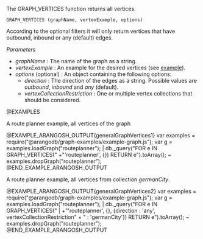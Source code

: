 

The GRAPH\_VERTICES function returns all vertices.

`GRAPH_VERTICES (graphName, vertexExample, options)`

According to the optional filters it will only return vertices that have
outbound, inbound or any (default) edges.

*Parameters*

* *graphName*          : The name of the graph as a string.
* *vertexExample*      : An example for the desired
vertices (see [example](#short-explanation-of-the-example-parameter)).
* *options* (optional)           : An object containing the following options:
  * *direction*        : The direction of the edges as a string. Possible values are
     *outbound*, *inbound* and *any* (default).
  * *vertexCollectionRestriction*      : One or multiple
vertex collections that should be considered.

@EXAMPLES

A route planner example, all vertices of the graph

@EXAMPLE_ARANGOSH_OUTPUT{generalGraphVertices1}
  var examples = require("@arangodb/graph-examples/example-graph.js");
  var g = examples.loadGraph("routeplanner");
| db._query("FOR e IN GRAPH_VERTICES("
  +"'routeplanner', {}) RETURN e").toArray();
~ examples.dropGraph("routeplanner");
@END_EXAMPLE_ARANGOSH_OUTPUT

A route planner example, all vertices from collection *germanCity*.

@EXAMPLE_ARANGOSH_OUTPUT{generalGraphVertices2}
  var examples = require("@arangodb/graph-examples/example-graph.js");
  var g = examples.loadGraph("routeplanner");
| db._query("FOR e IN GRAPH_VERTICES("
| +"'routeplanner', {}, {direction : 'any', vertexCollectionRestriction" +
  " : 'germanCity'}) RETURN e").toArray();
~ examples.dropGraph("routeplanner");
@END_EXAMPLE_ARANGOSH_OUTPUT


